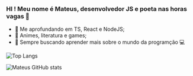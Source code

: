 ### HI ! Meu nome é Mateus, desenvolvedor JS e poeta nas horas vagas 👋

- 🌱  Me aprofundando em TS, React e NodeJS;
- 💬  Animes, literatura e games;
- 📖  Sempre buscando aprender mais sobre o mundo da programção 💻

![Top Langs](https://github-readme-stats.vercel.app/api/top-langs/?username=mugarate12&theme=tokyonight&layout=compact)

![Mateus GitHub stats](https://github-readme-stats.vercel.app/api?username=mugarate12&show_icons=true&theme=radical&show_icons=true&count_private=true&repo=github-readme-stats)

<!-- ***
<h3 align="left">Conecte-se comigo:</h3>
<p align="left">
<a href="https://www.linkedin.com/in/paulo-uilian/" target="blank" title="Linkedin"><img align="center" src="./icons/linkedin.png" height="40" width="40" /></a>
<a href="mailto:paulouiliandev@gmai.com" target="black" title="Email"><img align="center" src="./icons/email.png" height="40" width="40" /></a>
<a href="https://github.com/WillianBL99" target="blank" title="GitHub"><img align="center" src="./icons/github.png" height="40" width="40" /></a>
</p>

<h3 align="left">Linguagens e ferramentas:</h3>
<h4 align="left">Front-end:</h4>
<p align="left">
 <a href="https://www.w3.org/html/" target="_blank" alt="html5"> <img src="./icons/html.png" alt="html5" width="40" height="40"/> </a>
 <a href="https://www.w3schools.com/css/" target="_blank" alt="css3" > <img src="./icons/css.png" alt="css3" width="40" height="40"/> </a>
 <a href="https://developer.mozilla.org/en-US/docs/Web/JavaScript" target="_blank" alt="javascript" > <img src="./icons/js.png" alt="javascript" width="40" height="40"/> </a>
 <a href="https://getbootstrap.com/" target="_blank" alt="bootstrap" > <img src="./icons/bootstrap.png" alt="bootstrap" width="40" height="40"/> </a>
 <a href="https://reactjs.org" target="_blank"> <img src="https://cdn4.iconfinder.com/data/icons/logos-3/600/React.js_logo-512.png" alt="reactjs" width="40" height="40"/> </a>
 <a href="https://www.cypress.io/" target="_blank"> <img src="./icons/cypress.png" alt="cypress" width="40" height="40"/> </a>
 
<h4 align="left">Back-end:</h4>
<p align="left">  
 <a href="https://www.nodejs.org" target="_blank"> <img src="./icons/node.png" alt="Node JS" width="40" height="40"/> </a>
 <a href="https://www.typescriptlang.org/" target="_blank"> <img src="./icons/typescript.png" alt="TypeScript" width="40" height="40"/> </a>
 <a href="https://www.docker.com/" target="_blank"> <img src="./icons/docker.png" alt="Docker" width="40" height="40"/> </a>
 <a href="https://www.postgresql.org/" target="_blank"> <img src="./icons/postgre.png" alt="Pstgre SQL" width="40" height="40"/> </a>
 <a href="https://www.mysql.com/" target="_blank"> <img src="./icons/mysql.png" alt="mySQL" width="40" height="40"/> </a>
 <a href="https://www.microsoft.com/pt-br/sql-server/" target="_blank"> <img src="./icons/sqlserver.png" alt="sqlServer" width="40" height="40"/> </a> 
 <a href="https://www.mongodb.com/" target="_blank"> <img src="./icons/mongo.png" alt="Mongo DB" width="40" height="40"/> </a>
 <a href="https://www.oracle.com/br/java/" target="_blank"> <img src="./icons/java.png" alt="java" width="40" height="40"/> </a>
 <a href="https://aws.amazon.com" target="_blank"> <img src="./icons/aws.png" alt="AWS" width="40" height="40"/> </a>
 <a href="https://www.heroku.com/" target="_blank"> <img src="./icons/heroku.png" alt="Heroku" width="40" height="40"/> </a>
 <a href="https://jestjs.io/pt-BR/" target="_blank"> <img src="./icons/jest.png" alt="Jest" width="40" height="40"/> </a>
 <a href="https://git-scm.com/" target="_blank"> <img src="./icons/git.png" alt="git" width="40" height="40"/> </a>
</p>

*** -->
